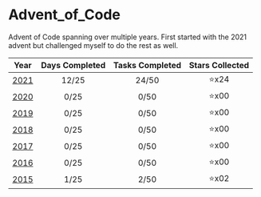 # Advent_of_Code
Advent of Code spanning over multiple years. First started with the 2021 advent but challenged myself to do the rest as well.

| Year                   | Days Completed | Tasks Completed | Stars Collected |
| :--------------------: | :------------: | :-------------: | :-------------: |
| [2021](2021/README.md) | 12/25          | 24/50           | :star:x24       |
| [2020](2020/README.md) | 0/25           | 0/50            | :star:x00       |
| [2019](2019/README.md) | 0/25           | 0/50            | :star:x00       |
| [2018](2018/README.md) | 0/25           | 0/50            | :star:x00       |
| [2017](2017/README.md) | 0/25           | 0/50            | :star:x00       |
| [2016](2016/README.md) | 0/25           | 0/50            | :star:x00       |
| [2015](2015/README.md) | 1/25           | 2/50            | :star:x02       |